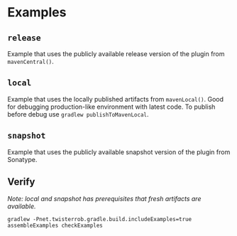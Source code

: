 # Examples

## `release`
Example that uses the publicly available release version of the plugin from `mavenCentral()`.

## `local`
Example that uses the locally published artifacts from `mavenLocal()`. Good for debugging production-like environment with latest code. To publish before debug use `gradlew publishToMavenLocal`.

## `snapshot`
Example that uses the publicly available snapshot version of the plugin from Sonatype.

## Verify
_Note: local and snapshot has prerequisites that fresh artifacts are available._
```shell
gradlew -Pnet.twisterrob.gradle.build.includeExamples=true assembleExamples checkExamples
```
